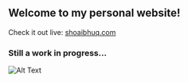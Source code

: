 ## Welcome to my personal website!

Check it out live:
[shoaibhuq.com
](https://www.shoaibhuq.com/)

### Still a work in progress...

![Alt Text](https://media.giphy.com/media/v1.Y2lkPTc5MGI3NjExdTE5ZXFmbjk0cXdkNzM0aHo2NzdpN2xxaTZ1OGViYzRydmJ2M3FpeSZlcD12MV9pbnRlcm5hbF9naWZfYnlfaWQmY3Q9Zw/o0vwzuFwCGAFO/giphy.gif)
